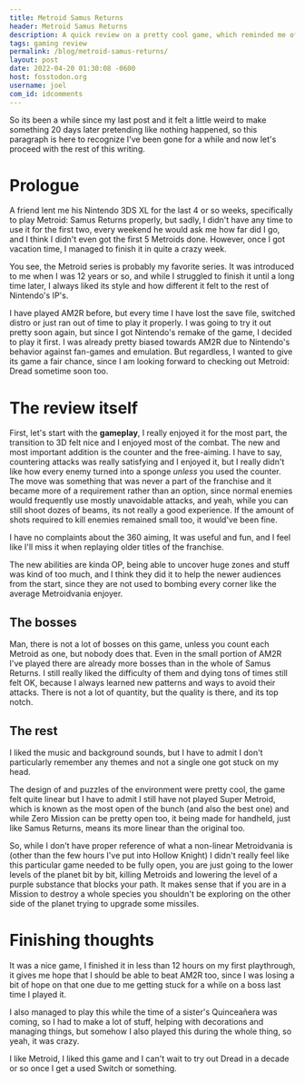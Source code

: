 ```yaml
---
title: Metroid Samus Returns 
header: Metroid Samus Returns 
description: A quick review on a pretty cool game, which reminded me of how much I like this franchise
tags: gaming review 
permalink: /blog/metroid-samus-returns/
layout: post
date: 2022-04-20 01:30:08 -0600
host: fosstodon.org
username: joel
com_id: idcomments
---
```


So its been a while since my last post and it felt a little weird to make something 20 days later pretending like nothing happened, so this paragraph is here to recognize I've been gone for a while and now let's proceed with the rest of this writing.

# Prologue

A friend lent me his Nintendo 3DS XL for the last 4 or so weeks, specifically to play Metroid: Samus Returns properly, but sadly, I didn't have any time to use it for the first two, every weekend he would ask me how far did I go, and I think I didn't even got the first 5 Metroids done. However, once I got vacation time, I managed to finish it in quite a crazy week.

You see, the Metroid series is probably my favorite series. It was introduced to me when I was 12 years or so, and while I struggled to finish it until a long time later, I always liked its style and how different it felt to the rest of Nintendo's IP's.

I have played AM2R before, but every time I have lost the save file, switched distro or just ran out of time to play it properly. I was going to try it out pretty soon again, but since I got Nintendo's remake of the game, I decided to play it first. I was already pretty biased towards AM2R due to Nintendo's behavior against fan-games and emulation. But regardless, I wanted to give its game a fair chance, since I am looking forward to checking out Metroid: Dread sometime soon too.

# The review itself

First, let's start with the **gameplay**, I really enjoyed it for the most part, the transition to 3D felt nice and I enjoyed most of the combat. The new and most important addition is the counter and the free-aiming. I have to say, countering attacks was really satisfying and I enjoyed it, but I really didn't like how every enemy turned into a sponge *unless* you used the counter. The move was something that was never a part of the franchise and it became more of a requirement rather than an option, since normal enemies would frequently use mostly unavoidable attacks, and yeah, while you can still shoot dozes of beams, its not really a good experience. If the amount of shots required to kill enemies remained small too, it would've been fine.

I have no complaints about the 360 aiming, It was useful and fun, and I feel like I'll miss it when replaying older titles of the franchise. 

The new abilities are kinda OP, being able to uncover huge zones and stuff was kind of too much, and I think they did it to help the newer audiences from the start, since they are not used to bombing every corner like the average Metroidvania enjoyer.

## The bosses

Man, there is not a lot of bosses on this game, unless you count each Metroid as one, but nobody does that. Even in the small portion of AM2R I've played there are already more bosses than in the whole of Samus Returns. I still really liked the difficulty of them and dying tons of times still felt OK, because I always learned new patterns and ways to avoid their attacks. There is not a lot of quantity, but the quality is there, and its top notch.

## The rest

I liked the music and background sounds, but I have to admit I don't particularly remember any themes and not a single one got stuck on my head.

The design of and puzzles of the environment were pretty cool, the game felt quite linear but I have to admit I still have not played Super Metroid, which is known as the most open of the bunch (and also the best one) and while Zero Mission can be pretty open too, it being made for handheld, just like Samus Returns, means its more linear than the original too. 

So, while I don't have proper reference of what a non-linear Metroidvania is (other than the few hours I've put into Hollow Knight) I didn't really feel like this particular game needed to be fully open, you are just going to the lower levels of the planet bit by bit, killing Metroids and lowering the level of a purple substance that blocks your path. It makes sense that if you are in a Mission to destroy a whole species you shouldn't be exploring on the other side of the planet trying to upgrade some missiles.

# Finishing thoughts

It was a nice game, I finished it in less than 12 hours on my first playthrough, it gives me hope that I should be able to beat AM2R too, since I was losing a bit of hope on that one due to me getting stuck for a while on a boss last time I played it.

I also managed to play this while the time of a sister's Quinceañera was coming, so I had to make a lot of stuff, helping with decorations and managing things, but somehow I also played this during the whole thing, so yeah, it was crazy.

I like Metroid, I liked this game and I can't wait to try out Dread in a decade or so once I get a used Switch or something.



